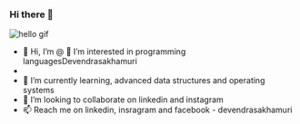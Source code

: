 ### Hi there 👋

<!--
**Devendrasakhamuri/Devendrasakhamuri** is a ✨ _special_ ✨ repository because its `README.md` (this file) appears on your GitHub profile.

Here are some ideas to get you started:
![hello gif](https://user-images.githubusercontent.com/54439021/112668883-04f6a680-8e85-11eb-84cb-0ace328fd9ac.gif)
- 👋 Hi, I’m @Devendrasakhamuri
- 🔭 I’m currently working on industry specializations of computer science
- 🌱 I’m currently learning  core java, advanced data structures and operating systems
- 👯 I’m looking to collaborate on linkedin and instagram
- 🤔 I’m looking for help with learning programming languages
- 💬 Ask me about my present
- 📫 Reach me on linkedin, insragram and facebook - devendrasakhamuri
- ⚡ Fun fact: I listen to songs many hours in a day
-->
![hello gif](https://user-images.githubusercontent.com/54439021/112668883-04f6a680-8e85-11eb-84cb-0ace328fd9ac.gif)
- 👋 Hi, I’m @ 👀 I’m interested in programming languagesDevendrasakhamuri
-
- 🌱 I’m currently learning, advanced data structures and operating systems
- 💞️ I’m looking to collaborate on linkedin and instagram
- 📫 Reach me on linkedin, insragram and facebook - devendrasakhamuri

